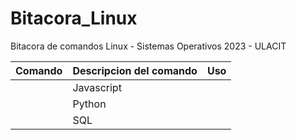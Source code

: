 # Bitacora_Linux
Bitacora de comandos Linux - Sistemas Operativos 2023 - ULACIT

|    Comando    |             Descripcion del comando                     | Uso |
|--------------:|---------------------------------------------------------|-----|
|               | Javascript                                              |     |
|               | Python                                                  |     |
|               | SQL                                                     |     |
